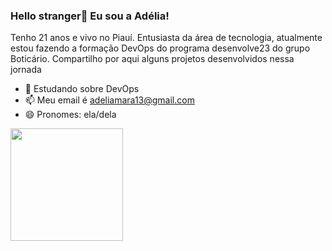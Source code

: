 ### Hello stranger👋 Eu sou a Adélia!

Tenho 21 anos e vivo no Piauí. Entusiasta da área de tecnologia, atualmente estou fazendo a formação DevOps do programa desenvolve23 do grupo Boticário. Compartilho por aqui alguns projetos desenvolvidos nessa jornada

- 🌱 Estudando sobre DevOps
- 📫 Meu email é adeliamara13@gmail.com
- 😄 Pronomes: ela/dela


<div align="left">
  <a href="https://github.com/cibellemc">
  <img height="180em" src="https://github-readme-stats.vercel.app/api/top-langs/?username=adeliamara&layout=compact&langs_count=8&theme=dracula"/>
</div>

